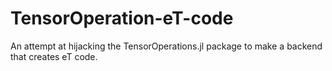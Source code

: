 # TensorOperation-eT-code
An attempt at hijacking the TensorOperations.jl package to make a backend that creates eT code.
